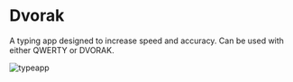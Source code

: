 # Dvorak
A typing app designed to increase speed and accuracy. Can be used with either QWERTY or DVORAK. 

![typeapp](https://user-images.githubusercontent.com/28571149/36284685-77831d16-125d-11e8-9648-effacdf2123b.jpg)

